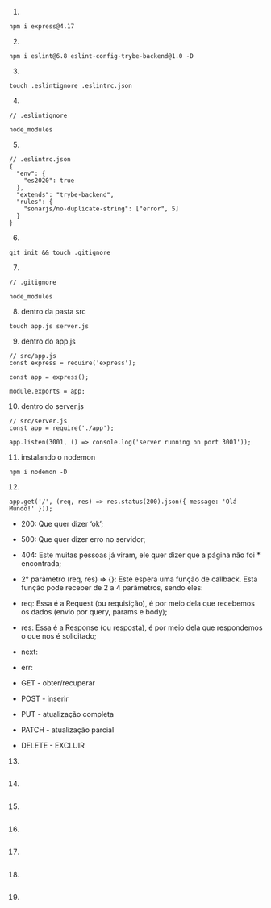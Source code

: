 1. 
```
npm i express@4.17
```

2.
```
npm i eslint@6.8 eslint-config-trybe-backend@1.0 -D
```

3.
```
touch .eslintignore .eslintrc.json
```

4.
```
// .eslintignore

node_modules
```

5.
```
// .eslintrc.json
{
  "env": {
    "es2020": true
  },
  "extends": "trybe-backend",
  "rules": {
    "sonarjs/no-duplicate-string": ["error", 5]
  }
}
```

6.
```
git init && touch .gitignore
```

7.
```
// .gitignore

node_modules
```

8. dentro da pasta src
```
touch app.js server.js
```

9. dentro do app.js
```
// src/app.js
const express = require('express');

const app = express();

module.exports = app;
```

10. dentro do server.js
```
// src/server.js
const app = require('./app');

app.listen(3001, () => console.log('server running on port 3001'));
```

11. instalando o nodemon
```
npm i nodemon -D
``` 

12.
```
app.get('/', (req, res) => res.status(200).json({ message: 'Olá Mundo!' }));
```

* 200: Que quer dizer ‘ok’;
* 500: Que quer dizer erro no servidor;
* 404: Este muitas pessoas já viram, ele quer dizer que a página não foi * encontrada;


* 2° parâmetro (req, res) => {}: Este espera uma função de callback. Esta função pode receber de 2 a 4 parâmetros, sendo eles:
* req: Essa é a Request (ou requisição), é por meio dela que recebemos os dados (envio por query, params e body);
* res: Essa é a Response (ou resposta), é por meio dela que respondemos o que nos é solicitado;
* next: 
* err: 


* GET -  obter/recuperar
* POST - inserir
* PUT -  atualização completa
* PATCH - atualização parcial 
* DELETE - EXCLUIR
13.
```

```

14.
```
```

15.
```
```

16.
```
```

17.
```
```

18.
```
```

19.
```
```
